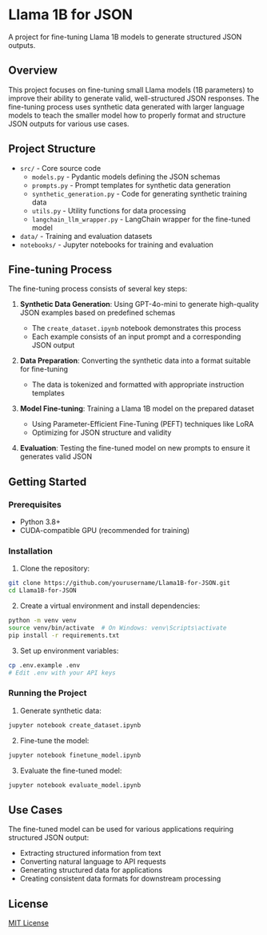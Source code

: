 # Llama 1B for JSON

A project for fine-tuning Llama 1B models to generate structured JSON outputs.

## Overview

This project focuses on fine-tuning small Llama models (1B parameters) to improve their ability to generate valid, well-structured JSON responses. The fine-tuning process uses synthetic data generated with larger language models to teach the smaller model how to properly format and structure JSON outputs for various use cases.

## Project Structure

- `src/` - Core source code
  - `models.py` - Pydantic models defining the JSON schemas
  - `prompts.py` - Prompt templates for synthetic data generation
  - `synthetic_generation.py` - Code for generating synthetic training data
  - `utils.py` - Utility functions for data processing
  - `langchain_llm_wrapper.py` - LangChain wrapper for the fine-tuned model
- `data/` - Training and evaluation datasets
- `notebooks/` - Jupyter notebooks for training and evaluation

## Fine-tuning Process

The fine-tuning process consists of several key steps:

1. **Synthetic Data Generation**: Using GPT-4o-mini to generate high-quality JSON examples based on predefined schemas
   - The `create_dataset.ipynb` notebook demonstrates this process
   - Each example consists of an input prompt and a corresponding JSON output

2. **Data Preparation**: Converting the synthetic data into a format suitable for fine-tuning
   - The data is tokenized and formatted with appropriate instruction templates

3. **Model Fine-tuning**: Training a Llama 1B model on the prepared dataset
   - Using Parameter-Efficient Fine-Tuning (PEFT) techniques like LoRA
   - Optimizing for JSON structure and validity

4. **Evaluation**: Testing the fine-tuned model on new prompts to ensure it generates valid JSON

## Getting Started

### Prerequisites

- Python 3.8+
- CUDA-compatible GPU (recommended for training)

### Installation

1. Clone the repository:
```bash
git clone https://github.com/yourusername/Llama1B-for-JSON.git
cd Llama1B-for-JSON
```

2. Create a virtual environment and install dependencies:
```bash
python -m venv venv
source venv/bin/activate  # On Windows: venv\Scripts\activate
pip install -r requirements.txt
```

3. Set up environment variables:
```bash
cp .env.example .env
# Edit .env with your API keys
```

### Running the Project

1. Generate synthetic data:
```bash
jupyter notebook create_dataset.ipynb
```

2. Fine-tune the model:
```bash
jupyter notebook finetune_model.ipynb
```

3. Evaluate the fine-tuned model:
```bash
jupyter notebook evaluate_model.ipynb
```

## Use Cases

The fine-tuned model can be used for various applications requiring structured JSON output:
- Extracting structured information from text
- Converting natural language to API requests
- Generating structured data for applications
- Creating consistent data formats for downstream processing

## License

[MIT License](LICENSE) 